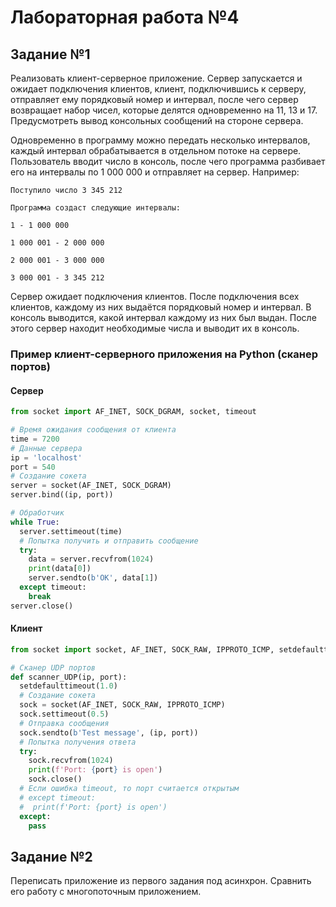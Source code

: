 # Лабораторная работа №4

## Задание №1

Реализовать клиент-серверное приложение. Сервер запускается и ожидает подключения клиентов, клиент, подключившись к серверу, отправляет ему порядковый номер и интервал, после чего сервер возвращает набор чисел, которые делятся одновременно на 11, 13 и 17. Предусмотреть вывод консольных сообщений на стороне сервера.

Одновременно в программу можно передать несколько интервалов, каждый интервал обрабатывается в отдельном потоке на сервере. Пользователь вводит число в консоль, после чего программа разбивает его на интервалы по 1 000 000 и отправляет на сервер. Например:

```
Поступило число 3 345 212

Программа создаст следующие интервалы:

1 - 1 000 000

1 000 001 - 2 000 000

2 000 001 - 3 000 000

3 000 001 - 3 345 212
```

Сервер ожидает подключения клиентов. После подключения всех клиентов, каждому из них выдаётся порядковый номер и интервал. В консоль выводится, какой интервал каждому из них был выдан. После этого сервер находит необходимые числа и выводит их в консоль.

### Пример клиент-серверного приложения на Python (сканер портов)

#### Сервер

```python
from socket import AF_INET, SOCK_DGRAM, socket, timeout

# Время ожидания сообщения от клиента
time = 7200
# Данные сервера
ip = 'localhost'
port = 540
# Создание сокета
server = socket(AF_INET, SOCK_DGRAM)
server.bind((ip, port))

# Обработчик
while True:
  server.settimeout(time)
  # Попытка получить и отправить сообщение
  try:
    data = server.recvfrom(1024)
    print(data[0])
    server.sendto(b'OK', data[1])
  except timeout:
    break
server.close()
```

#### Клиент

```python
from socket import socket, AF_INET, SOCK_RAW, IPPROTO_ICMP, setdefaulttimeout, timeout

# Сканер UDP портов
def scanner_UDP(ip, port):
  setdefaulttimeout(1.0)
  # Создание сокета
  sock = socket(AF_INET, SOCK_RAW, IPPROTO_ICMP)
  sock.settimeout(0.5)
  # Отправка сообщения
  sock.sendto(b'Test message', (ip, port))
  # Попытка получения ответа
  try:
    sock.recvfrom(1024)
    print(f'Port: {port} is open')
    sock.close()
  # Если ошибка timeout, то порт считается открытым
  # except timeout:
  #  print(f'Port: {port} is open')
  except:
    pass
```

## Задание №2

Переписать приложение из первого задания под асинхрон. Сравнить его работу с многопоточным приложением.

